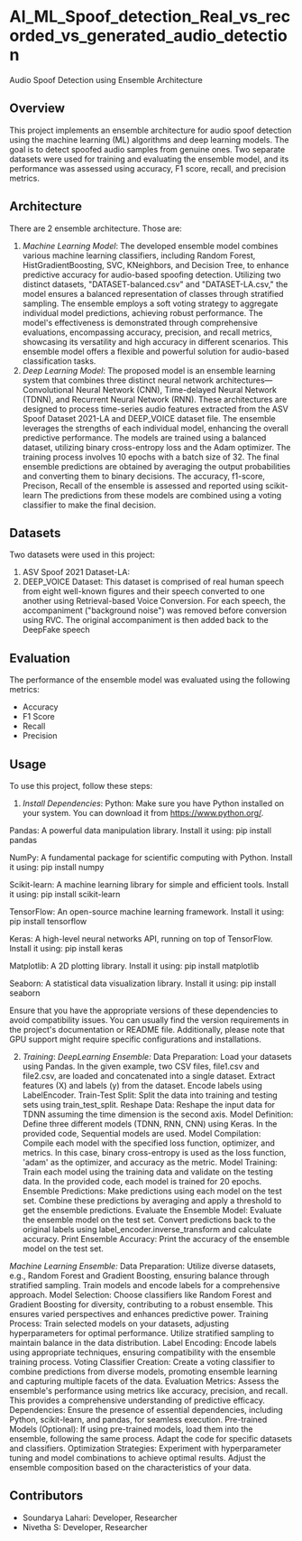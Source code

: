 # AI_ML_Spoof_detection_Real_vs_recorded_vs_generated_audio_detection

Audio Spoof Detection using Ensemble Architecture

## Overview
This project implements an ensemble architecture for audio spoof detection using the machine learning (ML) algorithms and deep learning models. The goal is to detect spoofed audio samples from genuine ones. Two separate datasets were used for training and evaluating the ensemble model, and its performance was assessed using accuracy, F1 score, recall, and precision metrics.

## Architecture
There are 2 ensemble architecture. Those are:
1. *Machine Learning Model*: The developed ensemble model combines various machine learning classifiers, including Random Forest, HistGradientBoosting, SVC, KNeighbors, and Decision Tree, to enhance predictive accuracy for audio-based spoofing detection. Utilizing two distinct datasets, "DATASET-balanced.csv" and "DATASET-LA.csv," the model ensures a balanced representation of classes through stratified sampling. The ensemble employs a soft voting strategy to aggregate individual model predictions, achieving robust performance. The model's effectiveness is demonstrated through comprehensive evaluations, encompassing accuracy, precision, and recall metrics, showcasing its versatility and high accuracy in different scenarios. This ensemble model offers a flexible and powerful solution for audio-based classification tasks.
2. *Deep Learning Model*: The proposed model is an ensemble learning system that combines three distinct neural network architectures—Convolutional Neural Network (CNN), Time-delayed Neural Network (TDNN), and Recurrent Neural Network (RNN). These architectures are designed to process time-series audio features extracted from the ASV Spoof Dataset 2021-LA and DEEP_VOICE dataset file. The ensemble leverages the strengths of each individual model, enhancing the overall predictive performance. The models are trained using a balanced dataset, utilizing binary cross-entropy loss and the Adam optimizer. The training process involves 10 epochs with a batch size of 32. The final ensemble predictions are obtained by averaging the output probabilities and converting them to binary decisions. The accuracy, f1-score, Precison, Recall of the ensemble is assessed and reported using scikit-learn
The predictions from these models are combined using a voting classifier to make the final decision.

## Datasets
Two datasets were used in this project:
1. ASV Spoof 2021 Dataset-LA: 
2. DEEP_VOICE Dataset: This dataset is comprised of real human speech from eight well-known figures and their speech converted to one another using Retrieval-based Voice Conversion. For each speech, the accompaniment ("background noise") was removed before conversion using RVC. The original accompaniment is then added back to the DeepFake speech

## Evaluation
The performance of the ensemble model was evaluated using the following metrics:
- Accuracy
- F1 Score
- Recall
- Precision

## Usage
To use this project, follow these steps:
1. *Install Dependencies*: Python: Make sure you have Python installed on your system. You can download it from https://www.python.org/.

Pandas: A powerful data manipulation library. Install it using:
pip install pandas


NumPy: A fundamental package for scientific computing with Python. Install it using:
pip install numpy


Scikit-learn: A machine learning library for simple and efficient tools. Install it using:
pip install scikit-learn


TensorFlow: An open-source machine learning framework. Install it using:
pip install tensorflow


Keras: A high-level neural networks API, running on top of TensorFlow. Install it using:
pip install keras


Matplotlib: A 2D plotting library. Install it using:
pip install matplotlib


Seaborn: A statistical data visualization library. Install it using:
pip install seaborn

Ensure that you have the appropriate versions of these dependencies to avoid compatibility issues. You can usually find the version requirements in the project's documentation or README file. Additionally, please note that GPU support might require specific configurations and installations.

2. *Training*: 
*DeepLearning Ensemble:*
Data Preparation:
Load your datasets using Pandas. In the given example, two CSV files, file1.csv and file2.csv, are loaded and concatenated into a single dataset.
Extract features (X) and labels (y) from the dataset. Encode labels using LabelEncoder.
Train-Test Split:
Split the data into training and testing sets using train_test_split.
Reshape Data:
Reshape the input data for TDNN assuming the time dimension is the second axis.
Model Definition:
Define three different models (TDNN, RNN, CNN) using Keras. In the provided code, Sequential models are used.
Model Compilation:
Compile each model with the specified loss function, optimizer, and metrics. In this case, binary cross-entropy is used as the loss function, 'adam' as the optimizer, and accuracy as the metric.
Model Training:
Train each model using the training data and validate on the testing data. In the provided code, each model is trained for 20 epochs.
Ensemble Predictions:
Make predictions using each model on the test set. Combine these predictions by averaging and apply a threshold to get the ensemble predictions.
Evaluate the Ensemble Model:
Evaluate the ensemble model on the test set. Convert predictions back to the original labels using label_encoder.inverse_transform and calculate accuracy.
Print Ensemble Accuracy:
Print the accuracy of the ensemble model on the test set.


*Machine Learning Ensemble:*
Data Preparation:
Utilize diverse datasets, e.g., Random Forest and Gradient Boosting, ensuring balance through stratified sampling. Train models and encode labels for a comprehensive approach.
Model Selection:
Choose classifiers like Random Forest and Gradient Boosting for diversity, contributing to a robust ensemble. This ensures varied perspectives and enhances predictive power.
Training Process:
Train selected models on your datasets, adjusting hyperparameters for optimal performance. Utilize stratified sampling to maintain balance in the data distribution.
Label Encoding:
Encode labels using appropriate techniques, ensuring compatibility with the ensemble training process.
Voting Classifier Creation:
Create a voting classifier to combine predictions from diverse models, promoting ensemble learning and capturing multiple facets of the data.
Evaluation Metrics:
Assess the ensemble's performance using metrics like accuracy, precision, and recall. This provides a comprehensive understanding of predictive efficacy.
Dependencies:
Ensure the presence of essential dependencies, including Python, scikit-learn, and pandas, for seamless execution.
Pre-trained Models (Optional):
If using pre-trained models, load them into the ensemble, following the same process. Adapt the code for specific datasets and classifiers.
Optimization Strategies:
Experiment with hyperparameter tuning and model combinations to achieve optimal results. Adjust the ensemble composition based on the characteristics of your data.


## Contributors
- Soundarya Lahari: Developer, Researcher
- Nivetha S: Developer, Researcher

